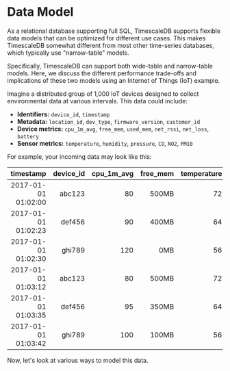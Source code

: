 # Data Model

As a relational database supporting full SQL, TimescaleDB supports flexible data models
that can be optimized for different use cases. This makes TimescaleDB somewhat different from
most other time-series databases, which typically use "narrow-table" models.

Specifically, TimescaleDB can support both wide-table and narrow-table models. Here, we discuss
the different performance trade-offs and implications of these two models using an Internet of
Things (IoT) example.

Imagine a distributed group of 1,000 IoT devices designed to collect
environmental data at various intervals. This data could include:

- **Identifiers:** `device_id`, `timestamp`
- **Metadata:** `location_id`, `dev_type`, `firmware_version`, `customer_id`
- **Device metrics:** `cpu_1m_avg`, `free_mem`, `used_mem`, `net_rssi`, `net_loss`, `battery`
- **Sensor metrics:** `temperature`, `humidity`, `pressure`, `CO`, `NO2`, `PM10`

For example, your incoming data may look like this:

timestamp | device_id | cpu_1m_avg | free_mem | temperature | location_id | dev_type
---:|---:|---:|---:|---:|---:|---:
2017-01-01 01:02:00 | abc123 |  80 | 500MB | 72 | 335 | field
2017-01-01 01:02:23 | def456 |  90 | 400MB | 64 | 335 | roof
2017-01-01 01:02:30 | ghi789 | 120 |   0MB | 56 |  77 | roof
2017-01-01 01:03:12 | abc123 |  80 | 500MB | 72 | 335 | field
2017-01-01 01:03:35 | def456 |  95 | 350MB | 64 | 335 | roof
2017-01-01 01:03:42 | ghi789 | 100 | 100MB | 56 |  77 | roof


Now, let's look at various ways to model this data.